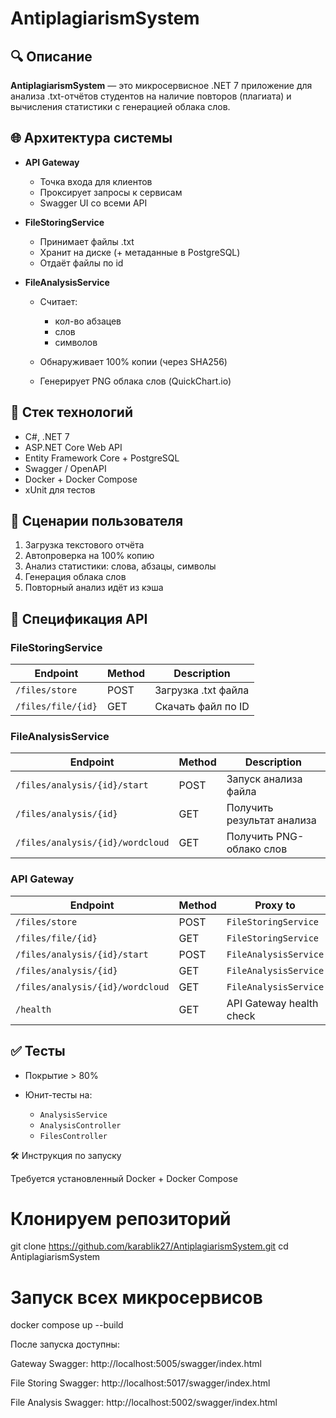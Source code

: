 # AntiplagiarismSystem

## 🔍 Описание

**AntiplagiarismSystem** — это микросервисное .NET 7 приложение для анализа .txt-отчётов студентов на наличие повторов (плагиата) и вычисления статистики с генерацией облака слов.

## 🌐 Архитектура системы

* **API Gateway**

  * Точка входа для клиентов
  * Проксирует запросы к сервисам
  * Swagger UI со всеми API

* **FileStoringService**

  * Принимает файлы .txt
  * Хранит на диске (+ метаданные в PostgreSQL)
  * Отдаёт файлы по id

* **FileAnalysisService**

  * Считает:

    * кол-во абзацев
    * слов
    * символов
  * Обнаруживает 100% копии (через SHA256)
  * Генерирует PNG облака слов (QuickChart.io)

## 📂 Стек технологий

* C#, .NET 7
* ASP.NET Core Web API
* Entity Framework Core + PostgreSQL
* Swagger / OpenAPI
* Docker + Docker Compose
* xUnit для тестов

## 📅 Сценарии пользователя

1. Загрузка текстового отчёта
2. Автопроверка на 100% копию
3. Анализ статистики: слова, абзацы, символы
4. Генерация облака слов
5. Повторный анализ идёт из кэша

## 📁 Спецификация API

### FileStoringService

| Endpoint           | Method | Description         |
| ------------------ | ------ | ------------------- |
| `/files/store`     | POST   | Загрузка .txt файла |
| `/files/file/{id}` | GET    | Скачать файл по ID  |

### FileAnalysisService

| Endpoint                         | Method | Description                |
| -------------------------------- | ------ | -------------------------- |
| `/files/analysis/{id}/start`     | POST   | Запуск анализа файла       |
| `/files/analysis/{id}`           | GET    | Получить результат анализа |
| `/files/analysis/{id}/wordcloud` | GET    | Получить PNG-облако слов   |

### API Gateway

| Endpoint                         | Method | Proxy to                 |
| -------------------------------- | ------ | ------------------------ |
| `/files/store`                   | POST   | `FileStoringService`     |
| `/files/file/{id}`               | GET    | `FileStoringService`     |
| `/files/analysis/{id}/start`     | POST   | `FileAnalysisService`    |
| `/files/analysis/{id}`           | GET    | `FileAnalysisService`    |
| `/files/analysis/{id}/wordcloud` | GET    | `FileAnalysisService`    |
| `/health`                        | GET    | API Gateway health check |

## ✅ Тесты

* Покрытие > 80%
* Юнит-тесты на:

  * `AnalysisService`
  * `AnalysisController`
  * `FilesController`

🛠️ Инструкция по запуску

Требуется установленный Docker + Docker Compose

# Клонируем репозиторий
git clone https://github.com/karablik27/AntiplagiarismSystem.git
cd AntiplagiarismSystem

# Запуск всех микросервисов
docker compose up --build

После запуска доступны:

Gateway Swagger: http://localhost:5005/swagger/index.html

File Storing Swagger: http://localhost:5017/swagger/index.html

File Analysis Swagger: http://localhost:5002/swagger/index.html


